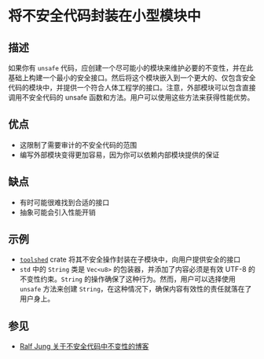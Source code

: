 # 将不安全代码封装在小型模块中

## 描述

如果你有 `unsafe` 代码，应创建一个尽可能小的模块来维护必要的不变性，并在此基础上构建一个最小的安全接口。然后将这个模块嵌入到一个更大的、仅包含安全代码的模块中，并提供一个符合人体工程学的接口。注意，外部模块可以包含直接调用不安全代码的 unsafe 函数和方法。用户可以使用这些方法来获得性能优势。

## 优点

- 这限制了需要审计的不安全代码的范围
- 编写外部模块变得更加容易，因为你可以依赖内部模块提供的保证

## 缺点

- 有时可能很难找到合适的接口
- 抽象可能会引入性能开销

## 示例

- [`toolshed`](https://docs.rs/toolshed) crate 将其不安全操作封装在子模块中，向用户提供安全的接口
- `std` 中的 `String` 类是 `Vec<u8>` 的包装器，并添加了内容必须是有效 UTF-8 的不变性约束。`String` 的操作确保了这种行为。然而，用户可以选择使用 `unsafe` 方法来创建 `String`，在这种情况下，确保内容有效性的责任就落在了用户身上。

## 参见

- [Ralf Jung 关于不安全代码中不变性的博客](https://www.ralfj.de/blog/2018/08/22/two-kinds-of-invariants.html)
